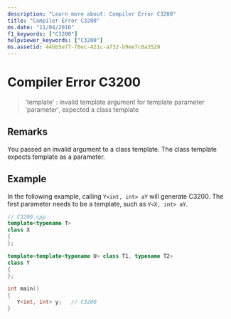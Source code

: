 ```yaml
---
description: "Learn more about: Compiler Error C3200"
title: "Compiler Error C3200"
ms.date: "11/04/2016"
f1_keywords: ["C3200"]
helpviewer_keywords: ["C3200"]
ms.assetid: 44bb5e77-f0ec-421c-a732-b9ee7c0a3529
---
```

# Compiler Error C3200

> 'template' : invalid template argument for template parameter 'parameter', expected a class template

## Remarks

You passed an invalid argument to a class template. The class template expects template as a parameter.

## Example

In the following example, calling `Y<int, int> aY` will generate C3200. The first parameter needs to be a template, such as `Y<X, int> aY`.

```cpp
// C3200.cpp
template<typename T>
class X
{
};

template<template<typename U> class T1, typename T2>
class Y
{
};

int main()
{
   Y<int, int> y;   // C3200
}
```
